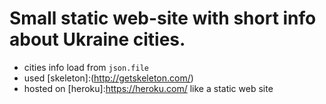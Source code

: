# Small static web-site with short info about Ukraine cities.     

- cities info load from `json.file`
- used [skeleton]:(http://getskeleton.com/)
- hosted on [heroku]:https://heroku.com/ like a static web site
